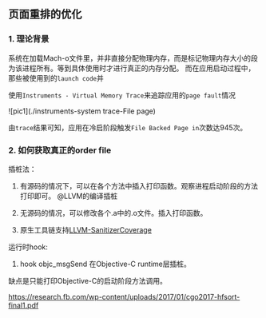 ## 页面重排的优化

### 1. 理论背景

系统在加载Mach-o文件里，并非直接分配物理内存，而是标记物理内存大小的段为该进程所有。等到具体使用时才进行真正的内存分配。
而在应用启动过程中，那些被使用到的`launch code`并



使用`Instruments - Virtual Memory Trace`来追踪应用的`page fault`情况

![pic1](./instruments-system trace-File page)

由`trace`结果可知，应用在冷启阶段触发`File Backed Page in`次数达945次。

### 2. 如何获取真正的order file


插桩法：
1. 有源码的情况下，可以在各个方法中插入打印函数。观察进程启动阶段的方法打印即可。
@LLVM的编译插桩

2. 无源码的情况，可以修改各个.a中的.o文件。插入打印函数。

3. 原生工具链支持[LLVM-SanitizerCoverage](https://clang.llvm.org/docs/SanitizerCoverage.html)

运行时hook:

1. hook objc_msgSend 在Objective-C runtime层插桩。

缺点是只能打印Objective-C的启动阶段方法调用。




https://research.fb.com/wp-content/uploads/2017/01/cgo2017-hfsort-final1.pdf
